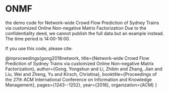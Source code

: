 # ONMF
the demo code for Network-wide Crowd Flow Prediction of Sydney Trains via customized Online Non-negative Matrix Factorization
Due to the confidentiality deed, we cannot publish the full data but an example instead. The time period is 14:00-16:00. 

If you use this code, please cite:

@inproceedings{gong2018network,
  title={Network-wide Crowd Flow Prediction of Sydney Trains via customized Online Non-negative Matrix Factorization},
  author={Gong, Yongshun and Li, Zhibin and Zhang, Jian and Liu, Wei and Zheng, Yu and Kirsch, Christina},
  booktitle={Proceedings of the 27th ACM International Conference on Information and Knowledge Management},
  pages={1243--1252},
  year={2018},
  organization={ACM}
}
